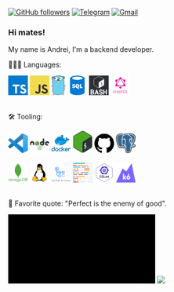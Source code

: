 [![GitHub followers][gh-img]][gh-url]
[![Telegram][tg-img]][tg-url]
[![Gmail][gmail-img]][gmail-url]

### Hi mates!

My name is Andrei, I'm a backend developer.

🏄🏻‍♂️ Languages:

<div>
  <img height="40" src="./logos/typescript.png">
  <img height="40" src="./logos/javascript.png">
  <img height="40" src="./logos/go.svg">
  <img height="40" src="./logos/sql.png">
  <img height="40" src="./logos/bash.jpg">
  <img width="40" src="./logos/graphql.png">
</div>

<br />

🛠️ Tooling:

<div>
  <img width="40" src="./logos/vscode.png">
  <img width="40" src="./logos/nodejs.png">
  <img width="40" src="./logos/docker.png">
  <img width="40" src="./logos/bash.png">
  <img width="40" src="./logos/github.png">
  <img width="40" src="./logos/postgresql.png">
</div>
<br/>
<div>
  <img width="40" src="./logos/mongodb.png">
  <img width="40" src="./logos/linux.png">
  <img width="40" src="./logos/github_actions.png">
  <img width="40" src="./logos/prettier.png">
  <img width="40" src="./logos/eslint.png">
  <img width="40" src="./logos/k6.png">
</div>

<br />

📝 Favorite quote: "Perfect is the enemy of good".

<img width="300" src="./logos/matrix.gif">

<img width="305" src="https://profile-counter.glitch.me/andr-ii/count.svg">

[gh-img]: https://img.shields.io/github/followers/andr-ll?label=follow&style=social
[gh-url]: https://github.com/andr-ll
[tg-img]: https://img.shields.io/badge/%20-%20-%20?logo=telegram&label=telegram&style=social
[tg-url]: https://t.me/andr_ll
[gmail-img]: https://img.shields.io/badge/%20-%20-%20?logo=gmail&label=email&style=social
[gmail-url]: mailto:andr.lyt.dev@gmail.com

